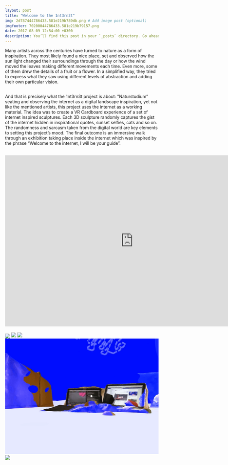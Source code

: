 ```yaml
---
layout: post
title: "Welcome to the 1nt3rn3t"
img: 2d787444786433.581e219b789db.png # Add image post (optional)
imgfooter: 70200044786433.581e219b79157.png
date: 2017-08-09 12:54:00 +0300
description: You’ll find this post in your `_posts` directory. Go ahead and edit it and re-build the site to see your changes. # Add post description (optional)
---
```


Many artists across the centuries have turned to nature as a form of inspiration. They most likely found a nice place, set and observed how the sun light changed their surroundings through the day or how the wind moved the leaves making different movements each time. Even more, some of them drew the details of a fruit or a flower. In a simplified way, they tried to express what they saw using different levels of abstraction and adding their own particular vision.
<br>
<br>

And that is precisely what the 1nt3rn3t project is about: ”Naturstudium” seating and observing the internet as a digital landscape inspiration, yet not like the mentioned artists, this project uses the internet as a working material. The idea was to create a VR Cardboard experience of a set of internet inspired sculptures. Each 3D sculpture randomly captures the gist of the internet hidden in inspirational quotes, sunset selfies, cats and so on. The randomness and sarcasm taken from the digital world are key elements to setting this project’s mood. The final outcome is an immersive walk through an exhibition taking place inside the internet which was inspired by the phrase “Welcome to the internet, I will be your guide”.
<br>
<br>

<iframe src="https://player.vimeo.com/video/190377684" width="840" height="560" frameborder="0" webkitallowfullscreen mozallowfullscreen allowfullscreen></iframe> 
<br>
<br>

<img align="center" img src="../assets/img/tg-1nt3rn3t-01.gif">

<img src="../assets/img/tg-1nt3rn3t-02.gif">

<img src="../assets/img/tg-1nt3rn3t-03.gif">

<img src="../assets/img/tg-1nt3rn3t-04.gif">

<img src="../assets/img/tg-1nt3rn3t-05.gif">
